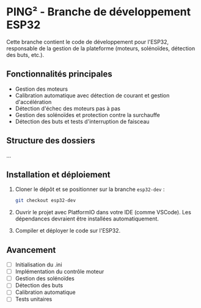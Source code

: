 # PING² - Branche de développement ESP32

Cette branche contient le code de développement pour l'ESP32, responsable de la gestion de la plateforme (moteurs, solénoïdes, détection des buts, etc.).

## Fonctionnalités principales

- Gestion des moteurs
- Calibration automatique avec détection de courant et gestion d'accélération
- Détection d'échec des moteurs pas à pas
- Gestion des solénoïdes et protection contre la surchauffe
- Détection des buts et tests d'interruption de faisceau

## Structure des dossiers

...


## Installation et déploiement

1. Cloner le dépôt et se positionner sur la branche `esp32-dev` :
   ```bash
   git checkout esp32-dev
   ```

2. Ouvrir le projet avec PlatformIO dans votre IDE (comme VSCode). Les dépendances devraient être installées automatiquement.

3. Compiler et déployer le code sur l'ESP32.


## Avancement
   - [ ] Initialisation du .ini
   - [ ] Implémentation du contrôle moteur
   - [ ] Gestion des solénoïdes
   - [ ] Détection des buts
   - [ ] Calibration automatique
   - [ ] Tests unitaires